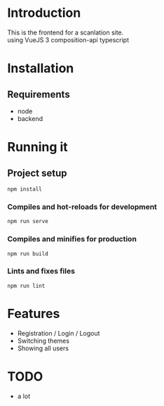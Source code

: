 # Introduction

This is the frontend for a scanlation site.\
using VueJS 3 composition-api typescript

# Installation

## Requirements
- node
- backend

# Running it

## Project setup
```
npm install
```

### Compiles and hot-reloads for development
```
npm run serve
```

### Compiles and minifies for production
```
npm run build
```

### Lints and fixes files
```
npm run lint
```

# Features

- Registration / Login / Logout
- Switching themes
- Showing all users

# TODO
- a lot


